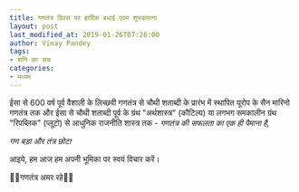 ```yaml
---
title: गणतंत्र दिवस पर हार्दिक बधाई एवम शुभकामना
layout: post
last_modified_at: 2019-01-26T07:26:00
author: Vinay Pandey
tags:
- शनि का सच
categories:
- मध्यम
---
```

ईसा से 600 वर्ष पूर्व वैशाली के लिच्छवी गणतंत्र से चौथी शताब्दी के प्रारंभ में स्थापित यूरोप के सैन मारिनो गणतंत्र तक और ईसा से चौथी शताब्दी पूर्व के ग्रंथ "अर्थशास्त्र" (कौटिल्य) या लगभग समकालीन ग्रंथ "रिपब्लिक" (प्लूटो) से आधुनिक राजनीति शास्त्र तक -
 *गणतंत्र की सफलता का एक ही पैमाना है,* 

*गण बड़ा और तंत्र छोटा*

आइये, हम आज हम अपनी भूमिका पर स्वयं विचार करें।

🙏🌷गणतंत्र अमर रहे🌷🙏


